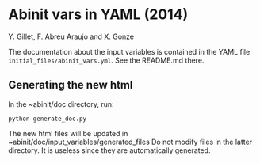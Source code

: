 Abinit vars in YAML (2014)
==========================

Y. Gillet, F. Abreu Araujo and X. Gonze

The documentation about the input variables is contained in the YAML file `initial_files/abinit_vars.yml`.
See the README.md there.

## Generating the new html

In the ~abinit/doc directory, run:

    python generate_doc.py

The new html files will be updated in ~abinit/doc/input_variables/generated_files
Do not modify files in the latter directory. It is useless since they are automatically generated.
